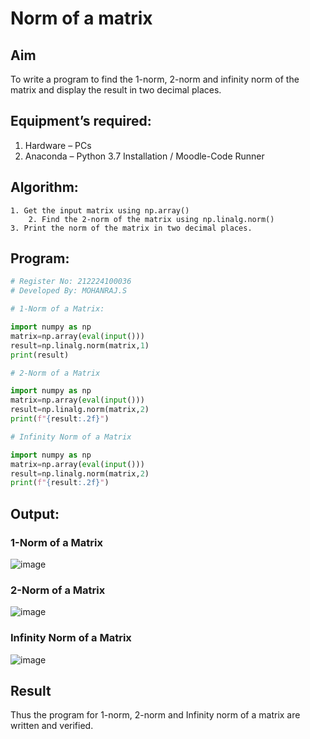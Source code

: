 # Norm of a matrix
## Aim
To write a program to find the 1-norm, 2-norm and infinity norm of the matrix and display the result in two decimal places.
## Equipment’s required:
1.	Hardware – PCs
2.	Anaconda – Python 3.7 Installation / Moodle-Code Runner
## Algorithm:
	1. Get the input matrix using np.array()   
        2. Find the 2-norm of the matrix using np.linalg.norm()
	3. Print the norm of the matrix in two decimal places.
## Program:
```Python
# Register No: 212224100036
# Developed By: MOHANRAJ.S

# 1-Norm of a Matrix:

import numpy as np
matrix=np.array(eval(input()))
result=np.linalg.norm(matrix,1)
print(result)

# 2-Norm of a Matrix

import numpy as np
matrix=np.array(eval(input()))
result=np.linalg.norm(matrix,2)
print(f"{result:.2f}")

# Infinity Norm of a Matrix

import numpy as np
matrix=np.array(eval(input()))
result=np.linalg.norm(matrix,2)
print(f"{result:.2f}")

```
## Output:
### 1-Norm of a Matrix

![image](https://github.com/user-attachments/assets/609f6d44-b060-456a-9efc-dbf4ec27d72c)

### 2-Norm of a Matrix

![image](https://github.com/user-attachments/assets/fdcaf3e9-64ee-4f72-9512-cb4d3712f900)

### Infinity Norm of a Matrix

![image](https://github.com/user-attachments/assets/c9d3a594-4376-45cd-88c4-aa87a9b6528b)


## Result
Thus the program for 1-norm, 2-norm and Infinity norm of a matrix are written and verified.
